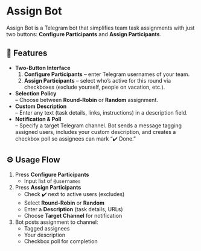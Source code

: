 # Assign Bot

Assign Bot is a Telegram bot that simplifies team task assignments with just two buttons: **Configure Participants** and **Assign Participants**.

## 🚀 Features
- **Two-Button Interface**  
  1. **Configure Participants** – enter Telegram usernames of your team.  
  2. **Assign Participants** – select who’s active for this round via checkboxes (exclude yourself, people on vacation, etc.).
- **Selection Policy**  
  – Choose between **Round-Robin** or **Random** assignment.  
- **Custom Description**  
  – Enter any text (task details, links, instructions) in a description field.  
- **Notification & Poll**  
  – Specify a target Telegram channel. Bot sends a message tagging assigned users, includes your custom description, and creates a checkbox poll so assignees can mark “✔️ Done.”

## ⚙️ Usage Flow
1. Press **Configure Participants**  
   - Input list of `@usernames`  
2. Press **Assign Participants**  
   - Check ✔️ next to active users (excludes)  
   - Select **Round-Robin** or **Random**  
   - Enter a **Description** (task details, URLs)  
   - Choose **Target Channel** for notification  
3. Bot posts assignment to channel:  
   - Tagged assignees  
   - Your description  
   - Checkbox poll for completion